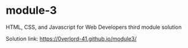 # module-3
 HTML, CSS, and Javascript for Web Developers third module solution
 
 Solution link: https://0verlord-41.github.io/module3/
